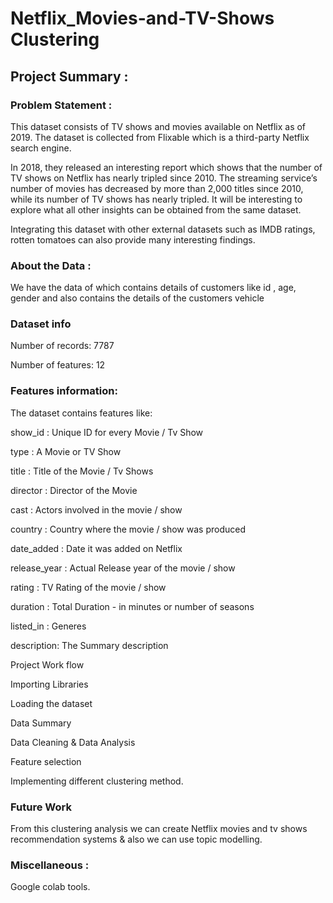 # Netflix_Movies-and-TV-Shows Clustering

## Project Summary :

### Problem Statement :

This dataset consists of TV shows and movies available on Netflix as of 2019. The dataset is collected from Flixable which is a third-party Netflix search engine.

In 2018, they released an interesting report which shows that the number of TV shows on Netflix has nearly tripled since 2010. The streaming service’s number of movies has decreased by more than 2,000 titles since 2010, while its number of TV shows has nearly tripled. It will be interesting to explore what all other insights can be obtained from the same dataset.

Integrating this dataset with other external datasets such as IMDB ratings, rotten tomatoes can also provide many interesting findings.

### About the Data :

We have the data of which contains details of customers like id , age, gender and also contains the details of the customers vehicle

### Dataset info

Number of records: 7787

Number of features: 12

### Features information:

The dataset contains features like:


show_id : Unique ID for every Movie / Tv Show

type : A Movie or TV Show

title : Title of the Movie / Tv Shows

director : Director of the Movie

cast : Actors involved in the movie / show

country : Country where the movie / show was produced

date_added : Date it was added on Netflix

release_year : Actual Release year of the movie / show

rating : TV Rating of the movie / show

duration : Total Duration - in minutes or number of seasons

listed_in : Generes

description: The Summary description

Project Work flow

Importing Libraries

Loading the dataset

Data Summary

Data Cleaning & Data Analysis

Feature selection

Implementing different clustering method.

### Future Work

From this clustering analysis we can create Netflix movies and tv shows recommendation systems & also we can use topic modelling.

### Miscellaneous :

Google colab tools.
